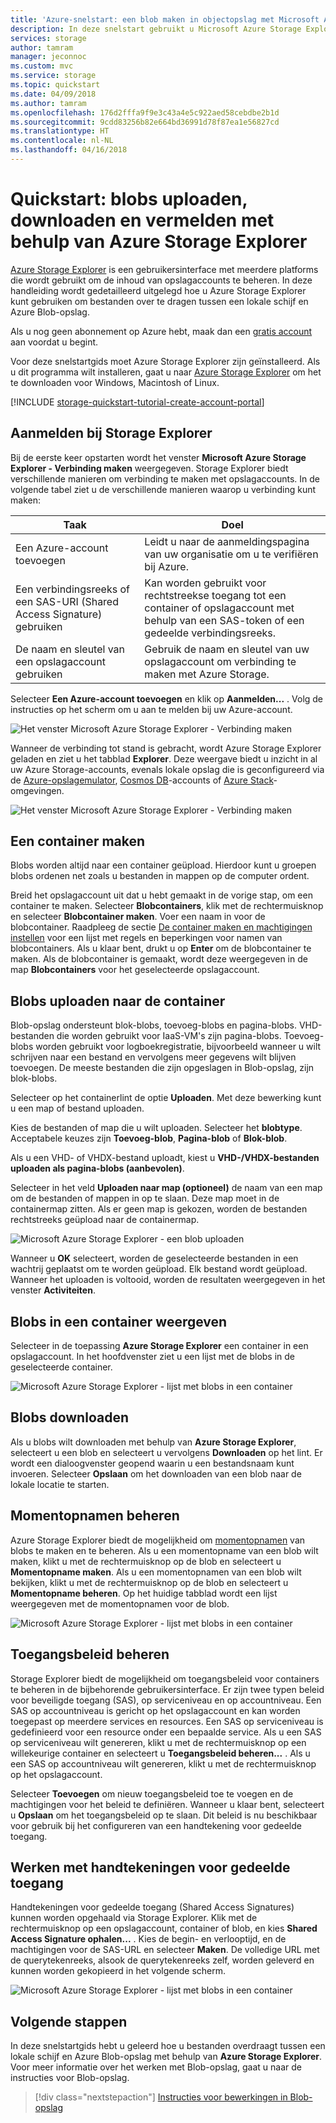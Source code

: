 ```yaml
---
title: 'Azure-snelstart: een blob maken in objectopslag met Microsoft Azure Storage Explorer | Microsoft Docs'
description: In deze snelstart gebruikt u Microsoft Azure Storage Explorer in object(blob)-opslag. Vervolgens gebruikt u Storage Explorer om een blob in Azure Storage te uploaden, een blob te downloaden en de blobs in een container te vermelden.
services: storage
author: tamram
manager: jeconnoc
ms.custom: mvc
ms.service: storage
ms.topic: quickstart
ms.date: 04/09/2018
ms.author: tamram
ms.openlocfilehash: 176d2fffa9f9e3c43a4e5c922aed58cebdbe2b1d
ms.sourcegitcommit: 9cdd83256b82e664bd36991d78f87ea1e56827cd
ms.translationtype: HT
ms.contentlocale: nl-NL
ms.lasthandoff: 04/16/2018
---
```

# <a name="quickstart-upload-download-and-list-blobs-using-azure-storage-explorer"></a>Quickstart: blobs uploaden, downloaden en vermelden met behulp van Azure Storage Explorer

[Azure Storage Explorer](https://azure.microsoft.com/features/storage-explorer/) is een gebruikersinterface met meerdere platforms die wordt gebruikt om de inhoud van opslagaccounts te beheren. In deze handleiding wordt gedetailleerd uitgelegd hoe u Azure Storage Explorer kunt gebruiken om bestanden over te dragen tussen een lokale schijf en Azure Blob-opslag.

Als u nog geen abonnement op Azure hebt, maak dan een [gratis account](https://azure.microsoft.com/free/?WT.mc_id=A261C142F) aan voordat u begint.

Voor deze snelstartgids moet Azure Storage Explorer zijn geïnstalleerd. Als u dit programma wilt installeren, gaat u naar [Azure Storage Explorer](https://azure.microsoft.com/features/storage-explorer/) om het te downloaden voor Windows, Macintosh of Linux.

[!INCLUDE [storage-quickstart-tutorial-create-account-portal](../../../includes/storage-quickstart-tutorial-create-account-portal.md)]

## <a name="log-in-to-storage-explorer"></a>Aanmelden bij Storage Explorer

Bij de eerste keer opstarten wordt het venster **Microsoft Azure Storage Explorer - Verbinding maken** weergegeven. Storage Explorer biedt verschillende manieren om verbinding te maken met opslagaccounts. In de volgende tabel ziet u de verschillende manieren waarop u verbinding kunt maken:

|Taak|Doel|
|---|---|
|Een Azure-account toevoegen | Leidt u naar de aanmeldingspagina van uw organisatie om u te verifiëren bij Azure. |
|Een verbindingsreeks of een SAS-URI (Shared Access Signature) gebruiken | Kan worden gebruikt voor rechtstreekse toegang tot een container of opslagaccount met behulp van een SAS-token of een gedeelde verbindingsreeks. |
|De naam en sleutel van een opslagaccount gebruiken| Gebruik de naam en sleutel van uw opslagaccount om verbinding te maken met Azure Storage.|

Selecteer **Een Azure-account toevoegen** en klik op **Aanmelden...** . Volg de instructies op het scherm om u aan te melden bij uw Azure-account.

![Het venster Microsoft Azure Storage Explorer - Verbinding maken](media/storage-quickstart-blobs-storage-explorer/connect.png)

Wanneer de verbinding tot stand is gebracht, wordt Azure Storage Explorer geladen en ziet u het tabblad **Explorer**. Deze weergave biedt u inzicht in al uw Azure Storage-accounts, evenals lokale opslag die is geconfigureerd via de [Azure-opslagemulator](../common/storage-use-emulator.md?toc=%2fazure%2fstorage%2fblobs%2ftoc.json), [Cosmos DB](../../cosmos-db/storage-explorer.md?toc=%2fazure%2fstorage%2fblobs%2ftoc.json)-accounts of [Azure Stack](../../azure-stack/user/azure-stack-storage-connect-se.md?toc=%2fazure%2fstorage%2fblobs%2ftoc.json)-omgevingen.

![Het venster Microsoft Azure Storage Explorer - Verbinding maken](media/storage-quickstart-blobs-storage-explorer/mainpage.png)

## <a name="create-a-container"></a>Een container maken

Blobs worden altijd naar een container geüpload. Hierdoor kunt u groepen blobs ordenen net zoals u bestanden in mappen op de computer ordent.

Breid het opslagaccount uit dat u hebt gemaakt in de vorige stap, om een container te maken. Selecteer **Blobcontainers**, klik met de rechtermuisknop en selecteer **Blobcontainer maken**. Voer een naam in voor de blobcontainer. Raadpleeg de sectie [De container maken en machtigingen instellen](storage-quickstart-blobs-dotnet.md#create-the-container-and-set-permissions) voor een lijst met regels en beperkingen voor namen van blobcontainers. Als u klaar bent, drukt u op **Enter** om de blobcontainer te maken. Als de blobcontainer is gemaakt, wordt deze weergegeven in de map **Blobcontainers** voor het geselecteerde opslagaccount.

## <a name="upload-blobs-to-the-container"></a>Blobs uploaden naar de container

Blob-opslag ondersteunt blok-blobs, toevoeg-blobs en pagina-blobs. VHD-bestanden die worden gebruikt voor IaaS-VM's zijn pagina-blobs. Toevoeg-blobs worden gebruikt voor logboekregistratie, bijvoorbeeld wanneer u wilt schrijven naar een bestand en vervolgens meer gegevens wilt blijven toevoegen. De meeste bestanden die zijn opgeslagen in Blob-opslag, zijn blok-blobs.

Selecteer op het containerlint de optie **Uploaden**. Met deze bewerking kunt u een map of bestand uploaden.

Kies de bestanden of map die u wilt uploaden. Selecteer het **blobtype**. Acceptabele keuzes zijn **Toevoeg-blob**, **Pagina-blob** of **Blok-blob**.

Als u een VHD- of VHDX-bestand uploadt, kiest u **VHD-/VHDX-bestanden uploaden als pagina-blobs (aanbevolen)**.

Selecteer in het veld **Uploaden naar map (optioneel)** de naam van een map om de bestanden of mappen in op te slaan. Deze map moet in de containermap zitten. Als er geen map is gekozen, worden de bestanden rechtstreeks geüpload naar de containermap.

![Microsoft Azure Storage Explorer - een blob uploaden](media/storage-quickstart-blobs-storage-explorer/uploadblob.png)

Wanneer u **OK** selecteert, worden de geselecteerde bestanden in een wachtrij geplaatst om te worden geüpload. Elk bestand wordt geüpload. Wanneer het uploaden is voltooid, worden de resultaten weergegeven in het venster **Activiteiten**.

## <a name="view-blobs-in-a-container"></a>Blobs in een container weergeven

Selecteer in de toepassing **Azure Storage Explorer** een container in een opslagaccount. In het hoofdvenster ziet u een lijst met de blobs in de geselecteerde container.

![Microsoft Azure Storage Explorer - lijst met blobs in een container](media/storage-quickstart-blobs-storage-explorer/listblobs.png)

## <a name="download-blobs"></a>Blobs downloaden

Als u blobs wilt downloaden met behulp van **Azure Storage Explorer**, selecteert u een blob en selecteert u vervolgens **Downloaden** op het lint. Er wordt een dialoogvenster geopend waarin u een bestandsnaam kunt invoeren. Selecteer **Opslaan** om het downloaden van een blob naar de lokale locatie te starten.

## <a name="manage-snapshots"></a>Momentopnamen beheren

Azure Storage Explorer biedt de mogelijkheid om [momentopnamen](storage-blob-snapshots.md) van blobs te maken en te beheren. Als u een momentopname van een blob wilt maken, klikt u met de rechtermuisknop op de blob en selecteert u **Momentopname maken**. Als u een momentopnamen van een blob wilt bekijken, klikt u met de rechtermuisknop op de blob en selecteert u **Momentopname beheren**. Op het huidige tabblad wordt een lijst weergegeven met de momentopnamen voor de blob.

![Microsoft Azure Storage Explorer - lijst met blobs in een container](media/storage-quickstart-blobs-storage-explorer/snapshots.png)

## <a name="manage-access-policies"></a>Toegangsbeleid beheren

Storage Explorer biedt de mogelijkheid om toegangsbeleid voor containers te beheren in de bijbehorende gebruikersinterface. Er zijn twee typen beleid voor beveiligde toegang (SAS), op serviceniveau en op accountniveau. Een SAS op accountniveau is gericht op het opslagaccount en kan worden toegepast op meerdere services en resources. Een SAS op serviceniveau is gedefinieerd voor een resource onder een bepaalde service. Als u een SAS op serviceniveau wilt genereren, klikt u met de rechtermuisknop op een willekeurige container en selecteert u **Toegangsbeleid beheren...** . Als u een SAS op accountniveau wilt genereren, klikt u met de rechtermuisknop op het opslagaccount.

Selecteer **Toevoegen** om nieuw toegangsbeleid toe te voegen en de machtigingen voor het beleid te definiëren. Wanneer u klaar bent, selecteert u **Opslaan** om het toegangsbeleid op te slaan. Dit beleid is nu beschikbaar voor gebruik bij het configureren van een handtekening voor gedeelde toegang.

## <a name="work-with-shared-access-signatures"></a>Werken met handtekeningen voor gedeelde toegang

Handtekeningen voor gedeelde toegang (Shared Access Signatures) kunnen worden opgehaald via Storage Explorer. Klik met de rechtermuisknop op een opslagaccount, container of blob, en kies **Shared Access Signature ophalen...** . Kies de begin- en verlooptijd, en de machtigingen voor de SAS-URL en selecteer **Maken**. De volledige URL met de querytekenreeks, alsook de querytekenreeks zelf, worden geleverd en kunnen worden gekopieerd in het volgende scherm.

![Microsoft Azure Storage Explorer - lijst met blobs in een container](media/storage-quickstart-blobs-storage-explorer/sharedaccesssignature.png)

## <a name="next-steps"></a>Volgende stappen

In deze snelstartgids hebt u geleerd hoe u bestanden overdraagt tussen een lokale schijf en Azure Blob-opslag met behulp van **Azure Storage Explorer**. Voor meer informatie over het werken met Blob-opslag, gaat u naar de instructies voor Blob-opslag.

> [!div class="nextstepaction"]
> [Instructies voor bewerkingen in Blob-opslag](storage-how-to-use-blobs-powershell.md)

